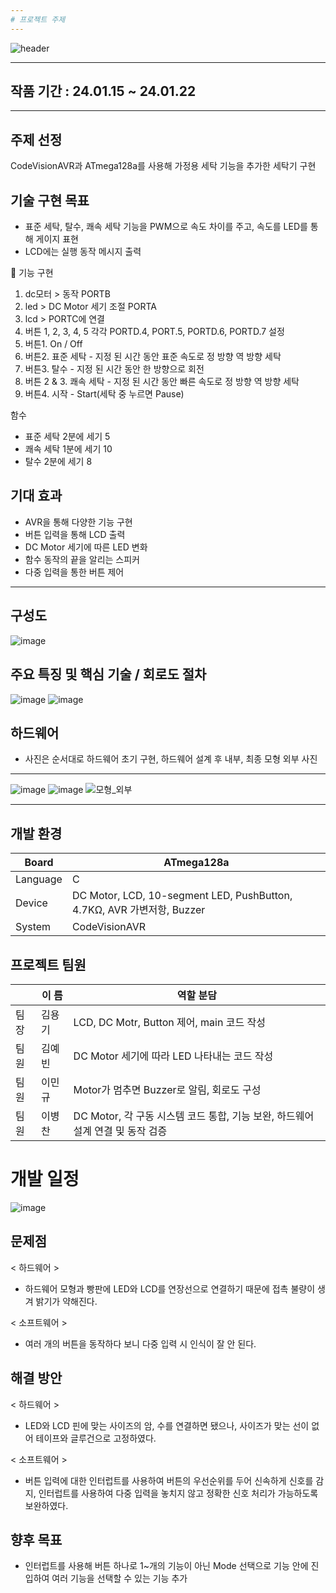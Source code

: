 ```yaml
---
# 프로젝트 주제
---
```


![header](https://capsule-render.vercel.app/api?type=venom&color=0:5DEBD7,100:b678c4&height=200&section=header&text=AVR%20WashingMachine&fontSize=40)

---
## 작품 기간 : 24.01.15 ~ 24.01.22
---
## 주제 선정
CodeVisionAVR과 ATmega128a를 사용해 가정용 세탁 기능을 추가한 세탁기 구현

## 기술 구현 목표
- 표준 세탁, 탈수, 쾌속 세탁 기능을 PWM으로 속도 차이를 주고, 속도를 LED를 통해 게이지 표현
- LCD에는 실행 동작 메시지 출력

📌 기능 구현
1. dc모터 > 동작 PORTB
2. led > DC Motor 세기 조절 PORTA
3. lcd > PORTC에 연결
4. 버튼 1, 2, 3, 4, 5 각각 PORTD.4, PORT.5, PORTD.6, PORTD.7 설정
5. 버튼1. On / Off
6. 버튼2. 표준 세탁 - 지정 된 시간 동안 표준 속도로 정 방향 역 방향 세탁
7. 버튼3. 탈수 - 지정 된 시간 동안 한 방향으로 회전
8. 버튼 2 & 3. 쾌속 세탁 - 지정 된 시간 동안 빠른  속도로 정 방향 역 방향 세탁
9. 버튼4. 시작 - Start(세탁 중 누르면 Pause)

함수
- 표준 세탁 2분에 세기 5
- 쾌속 세탁 1분에 세기 10
- 탈수 2분에 세기 8

## 기대 효과
- AVR을 통해 다양한 기능 구현
- 버튼 입력을 통해 LCD 출력
- DC Motor 세기에 따른 LED 변화
- 함수 동작의 끝을 알리는 스피커
- 다중 입력을 통한 버튼 제어
---
## 구성도
![image](https://github.com/BChanGod/AVR_WashingMachine/assets/159971128/9710092e-9dc1-4723-a2bc-00c9628062ec)

## 주요 특징 및 핵심 기술 / 회로도 절차
![image](https://github.com/BChanGod/AVR_WashingMachine/assets/159971128/931d30e6-0035-4bf8-b546-d476c240ae34)
![image](https://github.com/BChanGod/AVR_WashingMachine/assets/159971128/2e8d465e-5c99-4c67-afc8-6f3e5e69a477)


## 하드웨어
- 사진은 순서대로 하드웨어 초기 구현, 하드웨어 설계 후 내부, 최종 모형 외부 사진
---
![image](https://github.com/BChanGod/AVR_WashingMachine/assets/159971128/a5c40686-a685-429c-8597-c65edcd94e48)
![image](https://github.com/BChanGod/AVR_WashingMachine/assets/159971128/4607279e-d5bc-47fe-bce4-17f08302ceb7)
![모형_외부](https://github.com/BChanGod/AVR_WashingMachine/assets/159971128/52c0b695-102d-47b8-8e6c-d7a1a06d3b9f)

---
## 개발 환경
| Board | ATmega128a |
| --- | --- |
| Language |C|
| Device | DC Motor, LCD, 10-segment LED, PushButton, 4.7KΩ, AVR 가변저항, Buzzer |
| System | CodeVisionAVR |

## 프로젝트 팀원
|  | 이  름 | 역할 분담 |
| --- | --- | --- |
| 팀장 | 김용기 | LCD, DC Motr, Button 제어, main 코드 작성 |
| 팀원 | 김예빈 | DC Motor 세기에 따라 LED 나타내는 코드 작성 |
| 팀원 | 이민규 | Motor가 멈추면 Buzzer로 알림, 회로도 구성 |
| 팀원 | 이병찬 | DC Motor, 각 구동 시스템 코드 통합, 기능 보완, 하드웨어 설계 연결 및 동작 검증 |

# 개발 일정
![image](https://github.com/BChanGod/AVR_WashingMachine/assets/159971128/cce3174d-1015-4240-b327-266007fe3f66)

## 문제점
< 하드웨어 >
- 하드웨어 모형과 빵판에 LED와 LCD를 연장선으로 연결하기 때문에 접촉 불량이 생겨 밝기가 약해진다.

< 소프트웨어 >
- 여러 개의 버튼을 동작하다 보니 다중 입력 시 인식이 잘 안 된다.

## 해결 방안
< 하드웨어 >
- LED와 LCD 핀에 맞는 사이즈의 암, 수를 연결하면 됐으나, 사이즈가 맞는 선이 없어 테이프와 글루건으로 고정하였다.

< 소프트웨어 >
- 버튼 입력에 대한 인터럽트를 사용하여 버튼의 우선순위를 두어 신속하게 신호를 감지, 인터럽트를 사용하여 다중 입력을 놓치지 않고 정확한 신호 처리가 가능하도록 보완하였다.

## 향후 목표
- 인터럽트를 사용해 버튼 하나로 1~개의 기능이 아닌 Mode 선택으로 기능 안에 진입하여 여러 기능을 선택할 수 있는 기능 추가
